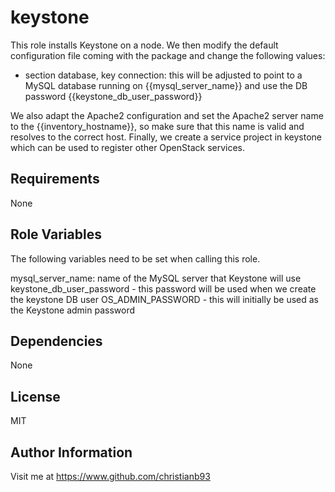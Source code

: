 keystone
=========

This role installs Keystone on a node. We then modify the default configuration file coming with the package and change the following values:

* section database, key connection: this will be adjusted to point to a MySQL database running on {{mysql_server_name}} and use the DB password {{keystone_db_user_password}}


We also adapt the Apache2 configuration and set the Apache2 server name to the {{inventory_hostname}}, so make sure that this name is valid and resolves to the correct host. Finally, we create a service project in keystone which can be used to register other OpenStack services. 

Requirements
------------

None

Role Variables
--------------

The following variables need to be set when calling this role.

mysql_server_name: name of the MySQL server that Keystone will use
keystone_db_user_password - this password will be used when we create the keystone DB user
OS_ADMIN_PASSWORD - this will initially be used as the Keystone admin password




Dependencies
------------

None


License
-------

MIT

Author Information
------------------

Visit me at https://www.github.com/christianb93
